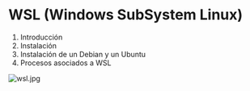 # WSL (Windows SubSystem Linux)

1. Introducción
2. Instalación
3. Instalación de un Debian y un Ubuntu
4. Procesos asociados a WSL

![wsl.jpg](img/wsljgp)
